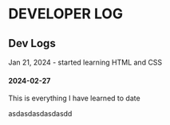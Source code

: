 # DEVELOPER LOG

## Dev Logs
Jan 21, 2024 - started learning HTML and CSS
#### 2024-02-27
 This is everything I have learned to date

asdasdasdasdasdd